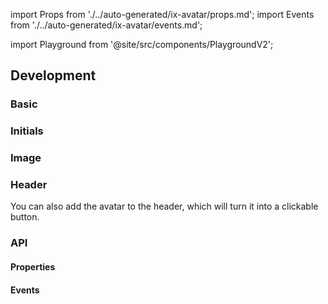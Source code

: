 import Props from './../auto-generated/ix-avatar/props.md';
import Events from './../auto-generated/ix-avatar/events.md';

import Playground from '@site/src/components/PlaygroundV2';

## Development

### Basic

<Playground
  name="avatar"
  examplesByName>
</Playground>

### Initials

<Playground
  name="avatar-initials"
  examplesByName>
</Playground>

### Image

<Playground
  name="avatar-image"
  examplesByName>
</Playground>

### Header

You can also add the avatar to the header, which will turn it into a clickable button.

<Playground 
  name="application-header" 
  examplesByName 
  noMargin 
  height="21rem">
</Playground>

### API

#### Properties

<Props />

#### Events

<Events />
